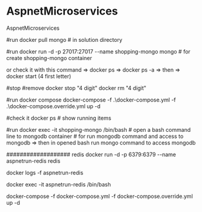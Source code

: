 # AspnetMicroservices
AspnetMicroservices


#run 
docker pull mongo  # in solution directory

#run
docker run -d -p 27017:27017 --name shopping-mongo mongo  # for create shopping-mongo container

or  check it with this command  => docker ps => docker ps -a    => then  => docker start (4 first letter)


#stop #remove   docker stop "4 digit"   docker rm "4 digit"

#run docker compose
docker-compose -f .\docker-compose.yml -f .\docker-compose.override.yml up -d

#check it 
docker ps # show running items

#run
docker exec -it shopping-mongo /bin/bash   # open a bash command line to mongodb container # for run mongodb command and access to mongodb 
   => then in opened bash run mongo command to access mongodb 



###################  redis
docker run -d -p 6379:6379 --name aspnetrun-redis redis

docker logs -f aspnetrun-redis

docker exec -it aspnetrun-redis /bin/bash

docker-compose -f docker-compose.yml -f docker-compose.override.yml up -d